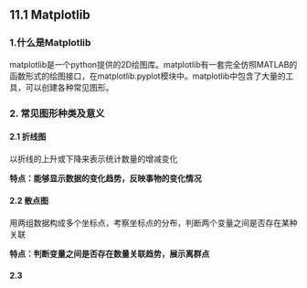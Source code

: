 ## 11.1 Matplotlib

### 1.什么是Matplotlib

matplotlib是一个python提供的2D绘图库。matplotlib有一套完全仿照MATLAB的函数形式的绘图接口，在matplotlib.pyplot模块中。matplotlib中包含了大量的工具，可以创建各种常见图形。



### 2. 常见图形种类及意义

#### 2.1 折线图

以折线的上升或下降来表示统计数量的增减变化

**特点：能够显示数据的变化趋势，反映事物的变化情况**





#### 2.2 散点图

用两组数据构成多个坐标点，考察坐标点的分布，判断两个变量之间是否存在某种关联

**特点：判断变量之间是否存在数量关联趋势，展示离群点**





#### 2.3 